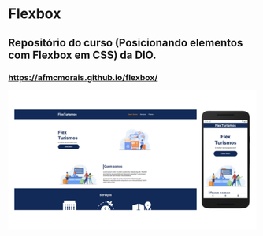 



# Flexbox
## Repositório do curso (Posicionando elementos com Flexbox em CSS) da DIO.
### https://afmcmorais.github.io/flexbox/

<p aling>
  <img src="https://github.com/afmcmorais/flexbox/blob/gh-pages/images/banner.png">
</p>
